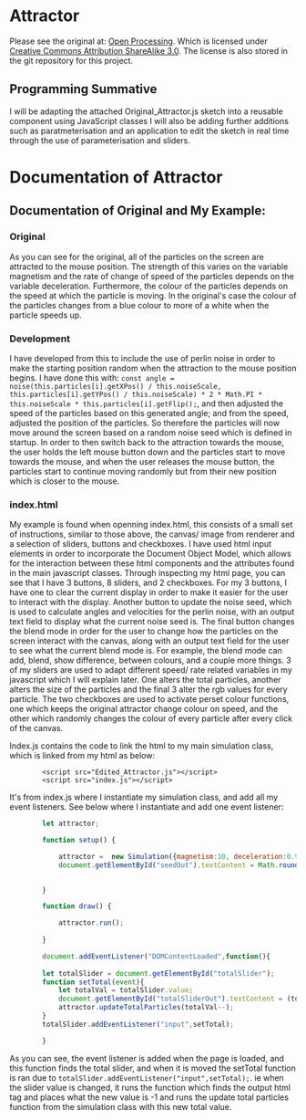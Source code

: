 # Attractor
Please see the original at: [Open Processing](https://www.openprocessing.org/sketch/424081).
Which is licensed under [Creative Commons Attribution ShareAlike 3.0](https://creativecommons.org/licenses/by-sa/3.0/). The license is also stored in the git repository for this project.

## Programming Summative 

I will be adapting the attached Original_Attractor.js sketch into a reusable component using JavaScript classes
I will also be adding further additions such as paratmeterisation and an application to edit the sketch in real time through the use of parameterisation and sliders.

# Documentation of Attractor

## Documentation of Original and My Example:

### Original

As you can see for the original, all of the particles on the screen are attracted to the mouse position. The strength of this varies on the variable magnetism and the rate of change of speed of the particles depends on the variable deceleration. Furthermore, the colour of the particles depends on the speed at which the particle is moving. In the original's case the colour of the particles changes from a blue colour to more of a white when the particle speeds up.

### Development

I have developed from this to include the use of perlin noise in order to make the starting position random when the attraction to the mouse position begins. I have done this with: `const angle = noise(this.particles[i].getXPos() / this.noiseScale, this.particles[i].getYPos() / this.noiseScale) * 2 * Math.PI * this.noiseScale * this.particles[i].getFlip();`, and then adjusted the speed of the particles based on this generated angle; and from the speed, adjusted the position of the particles.
So therefore the particles will now move around the screen based on a random noise seed which is defined in startup. In order to then switch back to the attraction towards the mouse, the user holds the left mouse button down and the particles start to move towards the mouse, and when the user releases the mouse button, the particles start to continue moving randomly but from their new position which is closer to the mouse.

### index.html

My example is found when openning index.html, this consists of a small set of instructions, similar to those above, the canvas/ image from renderer and a selection of sliders, buttons and checkboxes.
I have used html input elements in order to incorporate the Document Object Model, which allows for the interaction between these html components and the attributes found in the main javascript classes. Through inspecting my html page, you can see that I have 3 buttons, 8 sliders, and 2 checkboxes. For my 3 buttons, I have one to clear the current display in order to make it easier for the user to interact with the display. Another button to update the noise seed, which is used to calculate angles and velocities for the perlin noise, with an output text field to display what the current noise seed is. The final button changes the blend mode in order for the user to change how the particles on the screen interact with the canvas, along with an output text field for the user to see what the current blend mode is. For example, the blend mode can add, blend, show difference, between colours, and a couple more things. 
3 of my sliders are used to adapt different speed/ rate related variables in my javascript which I will explain later. One alters the total particles, another alters the size of the particles and the final 3 alter the rgb values for every particle.
The two checkboxes are used to activate perset colour functions, one which keeps the original attractor change colour on speed, and the other which randomly changes the colour of every particle after every click of the canvas. 

Index.js contains the code to link the html to my main simulation class, which is linked from my html as below:

    
            <script src="Edited_Attractor.js"></script>
            <script src="index.js"></script>

It's from index.js where I instantiate my simulation class, and add all my event listeners. See below where I instantiate and add one event listener: 

```javascript
        let attractor;

        function setup() {

            attractor =  new Simulation({magnetism:10, deceleration:0.95, noiseScale:1500, total:200, radius:3, rate: 0.5, r:255, g:0, b:0});
            document.getElementById("seedOut").textContent = Math.round(attractor.getNoiseSeed());
 

        }

        function draw() { 

            attractor.run();
     
        } 

        document.addEventListener("DOMContentLoaded",function(){
        
        let totalSlider = document.getElementById("totalSlider");
        function setTotal(event){
            let totalVal = totalSlider.value;
            document.getElementById("totalSliderOut").textContent = (totalVal-1);
            attractor.updateTotalParticles(totalVal--);
        }
        totalSlider.addEventListener("input",setTotal);

        }
```

As you can see, the event listener is added when the page is loaded, and this function finds the total slider, and when it is moved the setTotal function is ran due to `totalSlider.addEventListener("input",setTotal);`. ie when the slider value is changed, it runs the function which finds the output html tag and places what the new value is -1 and runs the update total particles function from the simulation class with this new total value.

##